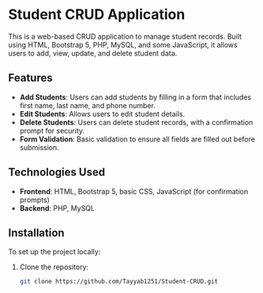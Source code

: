 # Student CRUD Application

This is a web-based CRUD application to manage student records. Built using HTML, Bootstrap 5, PHP, MySQL, and some JavaScript, it allows users to add, view, update, and delete student data.

## Features

- **Add Students**: Users can add students by filling in a form that includes first name, last name, and phone number.
- **Edit Students**: Allows users to edit student details.
- **Delete Students**: Users can delete student records, with a confirmation prompt for security.
- **Form Validation**: Basic validation to ensure all fields are filled out before submission.

## Technologies Used

- **Frontend**: HTML, Bootstrap 5, basic CSS, JavaScript (for confirmation prompts)
- **Backend**: PHP, MySQL

## Installation

To set up the project locally:

1. Clone the repository:
   ```bash
   git clone https://github.com/Tayyab1251/Student-CRUD.git
